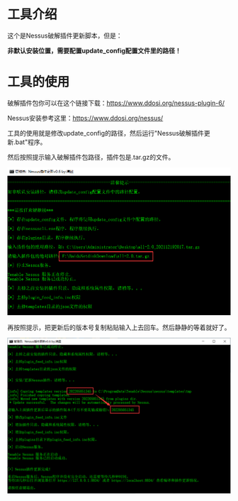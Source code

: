 # 工具介绍

这个是Nessus破解插件更新脚本，但是：

__非默认安装位置，需要配置update_config配置文件里的路径！__

# 工具的使用

破解插件包你可以在这个链接下载：https://www.ddosi.org/nessus-plugin-6/

Nessus安装参考这里：https://www.ddosi.org/nessus/

工具的使用就是修改update_config的路径，然后运行"Nessus破解插件更新.bat"程序。

然后按照提示输入破解插件包路径，插件包是.tar.gz的文件。

![image-20220510094316644](images/image-20220510094316644.png)

再按照提示，把更新后的版本号复制粘贴输入上去回车。然后静静的等着就好了。

![image-20220510095010073](images/image-20220510095010073.png)
